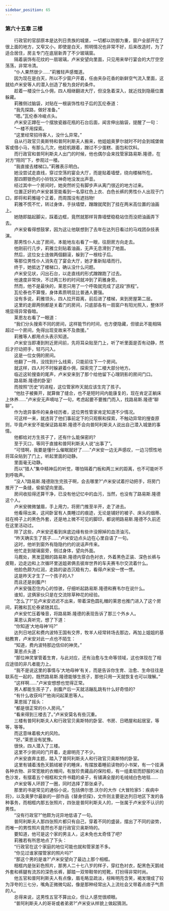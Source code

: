 ```yaml
---
sidebar_position: 65
---
```

### 第六十五章 三楼  


　　行政官的官邸原本是达列日贵族的城堡，一切都以防御为重，窗户全部开在了很上面的地方，又窄又小，即使是白天，照明情况也非常不好，后来改造时，为了适合居住，房主专门在底层新弄了不少玻璃窗。  
　　隔着装饰有花纹的一扇玻璃，卢米安望向里面，只见用来举行宴会的大厅空空荡荡，非常冷清。  
　　“仆人果然很少……”莉雅轻声感慨道。  
　　因为现在是白天，所以不少窗户开着，任由夹杂花香的新鲜空气流入里面，这就给卢米安等人的潜入创造了极为良好的条件。  
　　趁着一楼没什么仆佣，四人相继翻进大厅，但没急着深入，就近找到隐蔽位置躲藏。  
　　莉雅侧过脑袋，对贴在一根装饰性柱子后的瓦伦泰道：  
　　“我先探路，做好准备。”  
　　“嗯。”瓦伦泰冷峻点头。  
　　卢米安正蹲在一个摆放瓷器花瓶的石台后面，闻言伸出脑袋，提醒了一句：  
　　“一楼不用探索。  
　　“这里经常招待客人，没什么异常。”  
　　自从行政官贝奥斯特和普阿利斯夫人搬来，他姐姐奥萝尔就时不时会到城堡做客或借小马，有那么几次，他趁机跟着，蹭过不少蛋糕、面包和饮料。  
　　而行政官和普阿利斯夫人出门的时候，他也偶尔会来找管家路易斯.隆德，在对方“陪同”下，参观过一楼。  
　　“我直接去楼梯口。”莉雅表示明白。  
　　她没尝试走直线，穿过空荡的宴会大厅，而是贴着墙壁，绕向楼梯所在。  
　　那四颗银色的小铃铛又神奇地没发出声音。  
　　经过其中一个房间时，她突然听见有脚步声从离门很近的地方过来。  
　　位置正好的卢米安甚至能看到一名穿红色上衣、白色长裤的男性仆人出现于门口，即将和莉雅碰个正着，而周围没有遮挡物!  
　　莉雅不慌不忙，转过身体，手扶墙壁，蹭蹭就爬到了挂在两米高位置的油画上。  
　　她随即踮起脚尖，踩着边框，竟然就那样背靠墙壁稳稳站住而没把油画弄下去。  
　　卢米安看得想鼓掌，因为这让他联想到了去年在达列日看过的马戏团杂技表演。  
　　那男性仆人出了房间，本能地左右看了一眼，往厨房方向走去。  
　　他刚前行几步，莉雅立刻贴着油画，无声无息滑到了地面。  
　　然后，这位女士连做两個翻滚，躲到了一根柱子后。  
　　等那位男性仆人消失在了宴会大厅，她才重新贴墙而行。  
　　终于，她抵达了楼梯口，确认没什么问题。  
　　卢米安见状，闪出石台，以走直线的形式蹭蹭跑了过去。  
　　他速度非常快，不过两三秒的时间就冲到了莉雅身旁。  
　　然而，他不是最快的，莱恩只用了一个呼吸就完成了这段“旅程”。  
　　瓦伦泰也不算慢，身体素质明显比普通人要强。  
　　没有多说，莉雅领头，四人拉开距离，前后进了楼梯，来到房屋第二层。  
　　这里的走廊两侧都是关着门的房间，只底部各有一扇窗户有阳光照入，整体环境显得异常昏暗。  
　　莱恩左右看了一眼道：  
　　“我们分头搜索不同的房间，这样能节约时间，也方便隐藏，但彼此不能相隔超过一个房间，免得出现变故来不及救援。”  
　　莉雅等人都用点头表示知道。  
　　卢米安当即凑到附近房间前，先将耳朵贴至门上，听了听里面是否有动静，然后才拧动把手，轻巧闪入。  
　　这是一位女佣的房间。  
　　他翻了一阵，没找到什么线索，只能前往下一个房间。  
　　就这样，四人时不时躲避着仆佣，探索完了二楼大部分地方。  
　　临近这轮搜查的尾声，卢米安来到了那个给他留下心理阴影的房间门口。  
　　路易斯.隆德的卧室!  
　　而按照“历史”的进程，这位管家昨天就应该生完了孩子。  
　　“他肚子被撕开，就算做了缝合，也不是短时间内能康复的，现在肯定正躺床上休养……”卢米安无声嘀咕了一句，考虑起要不要推门而入，找路易斯.隆德“聊聊”。  
　　作为诡异事件的亲身经历者，这位男性管家肯定知道不少情况。  
　　可这样一来，就违背了他们事前定下的只观察和探索，不触动异常的搜查原则，毕竟卢米安不能保证路易斯.隆德不会向普阿利斯夫人说出自己潜入城堡的事情。  
　　他都给对方生孩子了，还有什么能保密的?  
　　至于灭口，等同于直接和普阿利斯夫人说“出事了”。  
　　“可惜啊，我要是懂什么催眠就好了……”卢米安一边无声感叹，一边习惯性地将耳朵贴到了门上，听起里面的动静。  
　　里面毫无动静。  
　　而以“猎人”集中精神后的听觉，哪怕隔着门板和两三米的距离，也不可能听不到呼吸声。  
　　“没人?路易斯.隆德刚生完孩子啊，会去哪里?”卢米安试着拧动把手，将房门推开了一条缝，偷偷望向里面。  
　　房间收拾得还算干净，已没有他记忆中的血污，当然，也没有了路易斯.隆德这个人。  
　　卢米安微微皱眉，手上用力，将房门推至半开，走了进去。  
　　他看得出来，这间卧室有人类睡过的痕迹，无论是铺好的被子、床头的烟蒂、挂在椅子上的黑色外套，还是地上微不可见的脚印，都说明路易斯.隆德不久前还在这里活动过。  
　　除了这些，卢米安还看到床底边缘有些许没擦掉的血渍油污。  
　　“昨天确实生了孩子……”卢米安边点头边在心里自语了一句。  
　　这时，他听到窗外有隐隐约约的说话声传来。  
　　他忙走到玻璃窗旁，侧过身体，望向外面。  
　　马厩处，黑发蓝眼的路易斯.隆德内穿白色衬衣，外着黑色正装、深色长裤与皮鞋，边走边和上次循环里送姐弟俩去彼岸世界的车夫赛韦尔交流着什么。  
　　他脸色颇为红润，走路的姿态沉稳有力，看得卢米安一愣一愣。  
　　这是昨天才生了一个孩子的人?  
　　而且还是剖腹产!  
　　卢米安强忍住内心的惊骇，仔细听起路易斯.隆德和赛韦尔在说什么。  
　　谁知，这俩家伙只是在交流除草种花的经验。  
　　“怎么了?”见卢米安迟迟不出来，带着深色圆礼帽的莱恩也推门进入了这个房间，莉雅和瓦伦泰紧随其后。  
　　卢米安忙压着嗓音，将路易斯.隆德的表现告诉了那三个外乡人。  
　　莱恩认真听完，想了下道：  
　　“你知道‘大地母神’吗?”  
　　达列日地区和费内波特王国有交界，牧羊人经常转场去那边，再加上姐姐的基础教育，卢米安对此一点也不陌生：  
　　“知道，费内波特那边信仰的神灵。”  
　　莱恩点头道：  
　　“那位神灵掌管着生育，与此对应，还有治愈与生命等领域，这也体现在了相应途径的非凡者能力上。  
　　“我不是说这里的事情与‘大地母神’有关，而是告诉你生育、治愈、生命往往是联系在一起的，既然路易斯.隆德能够生孩子，那他只用一天就恢复也可以理解。”  
　　“这样啊……”卢米安想想也觉得正常。  
　　男人都能生孩子了，剖腹产后一天就活蹦乱跳有什么好奇怪的?  
　　“有什么收获吗?”他询问起莱恩等人。  
　　莱恩摇了摇头：  
　　“都是很正常的仆人房间。”  
　　“看来得到三楼去了。”卢米安莫名有些沉重。  
　　三楼有普阿利斯夫人和行政官贝奥斯特的卧室、书房、日晒屋和起居室，等等，等等。  
　　而这意味着极大的风险。  
　　“好。”莱恩没有犹豫。  
　　很快，四人潜入了三楼。  
　　这里不少房间的门开着，走廊明亮了不少。  
　　卢米安直奔主题，踏入了普阿利斯夫人和行政官贝奥斯特的卧室。  
　　这里有铺着浅色天鹅绒被子的睡床，有摆放着睡前读物的小书架，有一个挂满各种衣物、非常宽敞的衣帽间，有放珍贵藏品的保险柜，有一组柔软而舒服的米白色沙发，有摆着五个相框和文件书籍的桌子，有铺满全屋的毛绒绒白色地毯……  
　　卢米安等人环顾了一圈，同时选择了那张桌子。  
　　那里的书是常见的通俗小说，包括佛尔思.沃尔的大作《大冒险家5：疾病中将》，以及奥萝尔最新的一部作品《替身侦探》，文件则主要是达列日地区下发的各种事务，而相框内那五张照片，四张是普阿利斯夫人的，一张属于卢米安不认识的男性。  
　　“没有行政官?”他颇为诧异地低语了一句。  
　　普阿利斯夫人那四张照片都只有自己，穿着不同的盛装，摆出了不同的姿势，而唯一的男性照片竟然也不是行政官贝奥斯特的。  
　　要知道，他可是这个家的男主人，这未免也太奇怪了吧?  
　　莉雅若有所思地点了下头：  
　　“行政官在这个家庭的地位可能也就和管家差不多。  
　　“你见过谁家摆管家的照片吗?”  
　　“那这个男的是谁?”卢米安望向了最边上那个相框。  
　　相框内是张彩色照片，那男人二十七八岁的样子，穿红色衬衣，配黑色天鹅绒外套和裤腿有流苏的深色长裤，脚踏一双带鞋带的短靴，打扮得非常时尚。  
　　他五官和普阿利斯夫人有点像，眉毛略显疏淡，棕眸明亮含笑，褐发理成了较为浮夸的三七分，嘴角正微微勾起，像是那种经常出入上流社会又带着点痞子气质的人。  
　　总得来说，这男性五官不算出众，但让人感觉很顺眼。  
　　“普阿利斯夫人的哥哥或者弟弟?”卢米安从样貌上做起猜测。  
